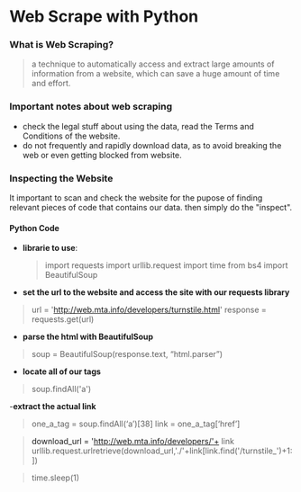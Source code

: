 # Web Scrape with Python

### What is Web Scraping?
 > a technique to automatically access and extract large amounts of information from a website, 
   which can save a huge amount of time and effort.

### Important notes about web scraping
- check the legal stuff about using the data, read the Terms and Conditions of the website.
- do not frequently and rapidly download data, as to avoid breaking the web or even getting blocked from website.

### Inspecting the Website
It important to scan and check the website for the pupose of finding  relevant pieces of code that contains our data.
then simply do the "inspect".

#### Python Code

- **librarie to use**:
   >    import requests
        import urllib.request
        import time
        from bs4 import BeautifulSoup


- **set the url to the website and access the site with our requests library**
 > url = 'http://web.mta.info/developers/turnstile.html'
response = requests.get(url)

- **parse the html with BeautifulSoup**
> soup = BeautifulSoup(response.text, “html.parser”)

- **locate all of our <a> tags** 
> soup.findAll('a')

-**extract the actual link**
> one_a_tag = soup.findAll(‘a’)[38]
link = one_a_tag[‘href’]

> download_url = 'http://web.mta.info/developers/'+ link
urllib.request.urlretrieve(download_url,'./'+link[link.find('/turnstile_')+1:])

> time.sleep(1)
